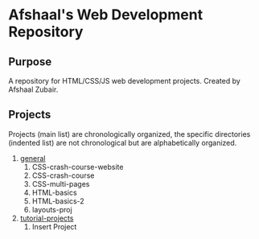 # Afshaal's Web Development Repository

## Purpose

A repository for HTML/CSS/JS web development projects. Created by Afshaal Zubair.

## Projects

Projects (main list) are chronologically organized, the specific directories (indented list) are not chronological but are alphabetically organized.

1. [general](https://github.com/afshaalzubair/web-development/tree/main/general)
   1. CSS-crash-course-website
   2. CSS-crash-course
   3. CSS-multi-pages
   4. HTML-basics
   5. HTML-basics-2
   6. layouts-proj
2. [tutorial-projects](https://github.com/afshaalzubair/web-development/tree/main/tutorial-projects)
   1. Insert Project
